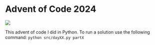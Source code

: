 # Advent of Code 2024

![](https://img.shields.io/badge/stars%20⭐-24-yellow)

This advent of code I did in Python.
To run a solution use the following command: `python src/dayXX.py partX`
